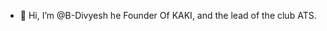 - 👋 Hi, I’m @B-Divyesh
he Founder Of KAKI, and the lead of the club ATS.
<!---
B-Divyesh/B-Divyesh is a ✨ special ✨ repository because its `README.md` (this file) appears on your GitHub profile.
You can click the Preview link to take a look at your changes.
--->

